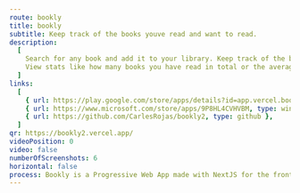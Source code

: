 ```yaml
---
route: bookly
title: bookly
subtitle: Keep track of the books youve read and want to read.
description:
  [
    Search for any book and add it to your library. Keep track of the books you are reading and the ones you wish to read.,
    View stats like how many books you have read in total or the average number of pages you read per year.,
  ]
links:
  [
    { url: https://play.google.com/store/apps/details?id=app.vercel.bookly2, type: android },
    { url: https://www.microsoft.com/store/apps/9P8HL4CVHVBM, type: windows },
    { url: https://github.com/CarlesRojas/bookly2, type: github },
  ]
qr: https://bookly2.vercel.app/
videoPosition: 0
video: false
numberOfScreenshots: 6
horizontal: false
process: Bookly is a Progressive Web App made with NextJS for the frontend and backend using TypeScript, tRPC, next-auth and Prisma. It that targets mobile, tablet and desktop devices via responsive UI and it is available in both the Google Play Store and the Microsoft Store. You can also add it to your iPhone by scanning this QR and adding the website to your Home Screen.
---
```

